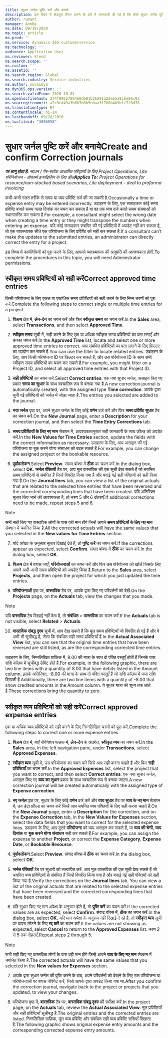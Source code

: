 ```yaml
---
title: सुधार जर्नल पुष्टि करें और बनाये
description: इस विषय में शेड्यूल तैयार करने के बारे में जानकारी दी गई है कि कैसे सुधार जर्नल पुष्टि करें और बनाये.
author: rumant
manager: AnnBe
ms.date: 09/18/2020
ms.topic: article
ms.prod: ''
ms.service: dynamics-365-customerservice
ms.technology: ''
audience: Application User
ms.reviewer: kfend
ms.search.scope: ''
ms.custom: ''
ms.assetid: ''
ms.search.region: Global
ms.search.industry: Service industries
ms.author: suvaidya
ms.dyn365.ops.version: ''
ms.search.validFrom: 2020-10-01
ms.openlocfilehash: 274f99527804b0db81b26201a22eb5a8cbe86c9a
ms.sourcegitcommit: a2c3cd49a3b667b8b5edaa31788b4b9b1f728d78
ms.translationtype: HT
ms.contentlocale: hi-IN
ms.lasthandoff: 09/28/2020
ms.locfileid: "3896958"
---
```

# <a name="create-and-confirm-correction-journals"></a><span data-ttu-id="41b19-103">सुधार जर्नल पुष्टि करें और बनाये</span><span class="sxs-lookup"><span data-stu-id="41b19-103">Create and confirm Correction journals</span></span>

<span data-ttu-id="41b19-104">_**पर लागू होता है:** साधन / गैर-स्टॉक आधारित परिदृश्यों के लिए Project Operations, Lite परिनियोजन - प्रोफार्मा इनवॉइसिंग के लिए डील_</span><span class="sxs-lookup"><span data-stu-id="41b19-104">_**Applies To:** Project Operations for resource/non-stocked based scenarios, Lite deployment - deal to proforma invoicing_</span></span>

<span data-ttu-id="41b19-105">कभी-कभी गलत तरीके से समय या व्यय प्रविष्टि दर्ज की जा सकती है.</span><span class="sxs-lookup"><span data-stu-id="41b19-105">Occasionally a time or expense entry may be entered incorrectly.</span></span> <span data-ttu-id="41b19-106">उदाहरण के लिए, एक सलाहकार कोई समय प्रविष्टि बनाते समय गलत दिनांक का चयन कर सकता है या वह एक व्यय दर्ज करते समय संख्याओं को स्थानांतरित कर सकता है.</span><span class="sxs-lookup"><span data-stu-id="41b19-106">For example, a consultant might select the wrong date when creating a time entry or they might transpose the numbers when entering an expense.</span></span> <span data-ttu-id="41b19-107">यदि कोई सलाहकार सबमिट की गई प्रविष्टियों में अपडेट नहीं कर सकता है, तो एक व्यवस्थापक सीधे एक परियोजना के लिए प्रविष्टि को सही कर सकता है.</span><span class="sxs-lookup"><span data-stu-id="41b19-107">If a consultant can’t make the updates to the submitted entries, an administrator can directly correct the entry for a project.</span></span>

<span data-ttu-id="41b19-108">इस विषय में कार्यविधियों को पूरा करने के लिए, आपको व्यवस्थापक की अनुमति की आवश्यकता होगी.</span><span class="sxs-lookup"><span data-stu-id="41b19-108">To complete the procedures in this topic, you will need Administrator permissions.</span></span>

## <a name="correct-approved-time-entries"></a><span data-ttu-id="41b19-109">स्वीकृत समय प्रविष्टियों को सही करें</span><span class="sxs-lookup"><span data-stu-id="41b19-109">Correct approved time entries</span></span>     

<span data-ttu-id="41b19-110">किसी परियोजना के लिए एकल या एकाधिक समय प्रविष्टियों को सही करने के लिए निम्न चरणों को पूरा करें.</span><span class="sxs-lookup"><span data-stu-id="41b19-110">Complete the following steps to correct single or multiple time entries for a project.</span></span>

1. <span data-ttu-id="41b19-111">**विक्रय** क्षेत्र में, **लेन-देन** का चयन करें और फिर **स्वीकृत समय** का चयन करें.</span><span class="sxs-lookup"><span data-stu-id="41b19-111">In the **Sales** area, select **Transactions**, and then select **Approved Time**.</span></span> 

2. <span data-ttu-id="41b19-112">**स्वीकृत समय** सूची में, सही करने के लिए एक या अधिक स्वीकृत समय प्रविष्टियों का पता लगाएँ और उनका चयन करें.</span><span class="sxs-lookup"><span data-stu-id="41b19-112">In the **Approved Time** list, locate and select one or more approved time entries to correct.</span></span> <span data-ttu-id="41b19-113">आप संबंधित प्रविष्टियों का पता लगाने के लिए फ़िल्टर का उपयोग कर सकते हैं.</span><span class="sxs-lookup"><span data-stu-id="41b19-113">You can use the filter to locate related entries.</span></span> <span data-ttu-id="41b19-114">उदाहरण के लिए, आप किसी परियोजना ID पर फ़िल्टर कर सकते हैं, और उस परियोजना ID के साथ सभी स्वीकृत समय प्रविष्टियों का चयन कर सकते हैं.</span><span class="sxs-lookup"><span data-stu-id="41b19-114">For example, you might filter on a Project ID, and select all approved time entries with that Project ID.</span></span>

3. <span data-ttu-id="41b19-115">**सही प्रविष्टियों** का चयन करें.</span><span class="sxs-lookup"><span data-stu-id="41b19-115">Select **Correct entries**.</span></span> <span data-ttu-id="41b19-116">एक नया सुधार जर्नल, असाइन किए गए प्रकार **समय का सुधार** के साथ स्वचालित रूप से बनाया गया है.</span><span class="sxs-lookup"><span data-stu-id="41b19-116">A new correction journal is automatically created, with the assigned type **Time correction**.</span></span> <span data-ttu-id="41b19-117">आपके द्वारा चुनी गई प्रविष्टियों को जर्नल में जोड़ा जाता है.</span><span class="sxs-lookup"><span data-stu-id="41b19-117">The entries you selected are added to the journal.</span></span> 

4. <span data-ttu-id="41b19-118">**नया जर्नल** पृष्ठ पर, अपने सुधार जर्नल के लिए कोई **वर्णन** दर्ज करें और फिर **समय प्रविष्टि सुधार** टैब का चयन करें.</span><span class="sxs-lookup"><span data-stu-id="41b19-118">On the **New Journal** page, enter a **Description** for your correction journal, and then select the **Time Entry Corrections** tab.</span></span>  

5. <span data-ttu-id="41b19-119">**समय प्रविष्टियों के लिए नए मान** सेक्शन में, आवश्यकतानुसार सही जानकारी के साथ फ़ील्ड को अपडेट करें.</span><span class="sxs-lookup"><span data-stu-id="41b19-119">In the **New Values for Time Entries** section, update the fields with the correct information as necessary.</span></span> <span data-ttu-id="41b19-120">उदाहरण के लिए, आप असाइन की गई परियोजना या बुक करने योग्य संसाधन को बदल सकते हैं.</span><span class="sxs-lookup"><span data-stu-id="41b19-120">For example, you can change the assigned project or the bookable resource.</span></span>

6. <span data-ttu-id="41b19-121">**पूर्वावलोकन**.</span><span class="sxs-lookup"><span data-stu-id="41b19-121">Select **Preview**.</span></span> <span data-ttu-id="41b19-122">संवाद बॉक्स में **ठीक** का चयन करें.</span><span class="sxs-lookup"><span data-stu-id="41b19-122">In the dialog box, select **OK**.</span></span> <span data-ttu-id="41b19-123">**जर्नल पंक्तियों** टैब पर, आप मूल वास्तविक की एक सूची देख सकते हैं जो चयनित समय प्रविष्टियों से संबंधित हैं जिन्हें विपरीत किया गया है और बनाई गई सही पंक्तियों को सही किया गया है.</span><span class="sxs-lookup"><span data-stu-id="41b19-123">On the **Journal lines** tab, you can view a list of the original actuals that are related to the selected time entries that have been reversed and the corrected corresponding lines that have been created.</span></span> <span data-ttu-id="41b19-124">यदि अतिरिक्त सुधार किए जाने की आवश्यकता है, तो चरण 5 और 6 दोहराएँ.</span><span class="sxs-lookup"><span data-stu-id="41b19-124">If additional corrections need to be made, repeat steps 5 and 6.</span></span> 

> [!NOTE]
> <span data-ttu-id="41b19-125">सभी सही किए गए वास्तविक लोगों के पास वही मान होंगे जिन्हें आपने **समय प्रविष्टियों के लिए नए मान** सेक्शन में चयनित किया है.</span><span class="sxs-lookup"><span data-stu-id="41b19-125">All the corrected actuals will have the same values that you selected in the **New values for Time Entries** section.</span></span>

7. <span data-ttu-id="41b19-126">यदि अपेक्षा के अनुसार सुधार दिखाई देते हैं, तो **पुष्टि करें** का चयन करें.</span><span class="sxs-lookup"><span data-stu-id="41b19-126">If the corrections appear as expected, select **Confirm**.</span></span> <span data-ttu-id="41b19-127">संवाद बॉक्स में **ठीक** का चयन करें.</span><span class="sxs-lookup"><span data-stu-id="41b19-127">In the dialog box, select **OK**.</span></span>

8. <span data-ttu-id="41b19-128">**विक्रय** क्षेत्र में वापस जाएँ, **परियोजनाओं** का चयन करें और फिर उस परियोजना को खोलें जिसके लिए आपने अभी-अभी समय प्रविष्टियों को अपडेट किया है.</span><span class="sxs-lookup"><span data-stu-id="41b19-128">Return to the **Sales** area, select **Projects**, and then open the project for which you just updated the time entries.</span></span> 

9. <span data-ttu-id="41b19-129">**परियोजनाओं** पृष्ठ पर, **वास्तविक** टैब पर, आपके द्वारा किए गए परिवर्तनों को देखें.</span><span class="sxs-lookup"><span data-stu-id="41b19-129">On the **Projects** page, on the **Actuals** tab, view the changes that you made.</span></span> 

> [!NOTE]
> <span data-ttu-id="41b19-130">यदि **वास्तविक** टैब दिखाई नहीं देता है, तो **संबंधित** > **वास्तविक** का चयन करें.</span><span class="sxs-lookup"><span data-stu-id="41b19-130">If the **Actuals** tab is not visible, select **Related** > **Actuals**.</span></span>  

10. <span data-ttu-id="41b19-131">**वास्तविक संबद्ध दृश्य** सूची में, आप देख सकते हैं कि मूल समय प्रविष्टियाँ जो विपरीत हो गई हैं और वे अभी भी सूचीबद्ध हैं, जैसा कि संबंधित सही समय प्रविष्टियाँ हैं.</span><span class="sxs-lookup"><span data-stu-id="41b19-131">In the **Actual Associated View** list, you can see that the original time entries that have been reversed are still listed, as are the corresponding corrected time entries.</span></span> 

<span data-ttu-id="41b19-132">उदाहरण के लिए, निम्नलिखित ग्राफ़िक में, 8.00 की मात्रा के साथ दो पंक्ति वस्तुएँ होती हैं जिनके पास राशि कॉलम में सूचीबद्ध डेबिट होते हैं.</span><span class="sxs-lookup"><span data-stu-id="41b19-132">For example, in the following graphic, there are two line items with a quantity of 8.00 that have debits listed in the Amount column.</span></span> <span data-ttu-id="41b19-133">इसके अतिरिक्त, -8.00 की मात्रा के साथ दो पंक्ति वस्तुएँ हैं जो राशि कॉलम में जमा राशि दिखाती हैं.</span><span class="sxs-lookup"><span data-stu-id="41b19-133">Additionally, there are two line items with a quantity of -8.00 that show credited amounts in the Amount column.</span></span> <span data-ttu-id="41b19-134">ये सुधार मात्रा को शून्य तक लाते हैं.</span><span class="sxs-lookup"><span data-stu-id="41b19-134">These corrections bring the quantity to zero.</span></span>

 
## <a name="correct-approved-expense-entries"></a><span data-ttu-id="41b19-135">स्वीकृत व्यय प्रविष्टियों को सही करें</span><span class="sxs-lookup"><span data-stu-id="41b19-135">Correct approved expense entries</span></span>

<span data-ttu-id="41b19-136">एक या अधिक व्यय प्रविष्टियों को सही करने के लिए निम्नलिखित चरणों को पूरा करें.</span><span class="sxs-lookup"><span data-stu-id="41b19-136">Complete the following steps to correct one or more expense entries.</span></span> 

1. <span data-ttu-id="41b19-137">**विक्रय** क्षेत्र में, बाएँ नेविगेशन फलक में, **लेन-देन** के अंतर्गत, **स्वीकृत व्यय** का चयन करें.</span><span class="sxs-lookup"><span data-stu-id="41b19-137">In the **Sales** area, in the left navigation pane, under **Transactions**, select **Approved Expenses**.</span></span>

2. <span data-ttu-id="41b19-138">**स्वीकृत व्यय** सूची में, उस परियोजना का चयन करें जिसे आप सही करना चाहते हैं और फिर **सही प्रविष्टियाँ** का चयन करें.</span><span class="sxs-lookup"><span data-stu-id="41b19-138">In the **Approved Expenses** list, select the project that you want to correct, and then select **Correct entries**.</span></span> <span data-ttu-id="41b19-139">एक नया सुधार जर्नल, असाइन किए गए **व्यय का सुधार** प्रकार के साथ स्वचालित रूप से बनाया जाएगा.</span><span class="sxs-lookup"><span data-stu-id="41b19-139">A new correction journal will be created automatically with the assigned type of **Expense correction**.</span></span> 

3. <span data-ttu-id="41b19-140">**नए जर्नल** पृष्ठ पर, सुधार के लिए कोई **वर्णन** दर्ज करें और **व्यय सुधार** टैब पर **व्यय के नए मान** सेक्शन में, उन डेटा फ़ील्ड का चयन करें जिन्हें आप चयनित व्यय पंक्तियों के लिए सही करना चाहते हैं.</span><span class="sxs-lookup"><span data-stu-id="41b19-140">On the **New Journal** page, enter a **Description** for the correction, and on the **Expense Correction** tab, in the **New Values for Expenses** section, select the data fields that you want to correct for the selected expense lines.</span></span> <span data-ttu-id="41b19-141">उदाहरण के लिए, आप दूसरे **परियोजना** को व्यय असाइन कर सकते हैं, या **व्यय की श्रेणी**, **व्यय दिनांक** या **बुक करने योग्य संसाधन** सही कर सकते हैं.</span><span class="sxs-lookup"><span data-stu-id="41b19-141">For example, you can assign the expense to another **Project**, or correct the **Expense Category**, **Expense Date**, or **Bookable Resource**.</span></span>

4. <span data-ttu-id="41b19-142">**पूर्वावलोकन**.</span><span class="sxs-lookup"><span data-stu-id="41b19-142">Select **Preview**.</span></span> <span data-ttu-id="41b19-143">संवाद बॉक्स में **ठीक** का चयन करें.</span><span class="sxs-lookup"><span data-stu-id="41b19-143">In the dialog box, select **OK**.</span></span> 

5. <span data-ttu-id="41b19-144">**जर्नल पंक्तियों** टैब पर सुधारों को सत्यापित करें. आप मूल वास्तविक की एक सूची देख सकते हैं जो चयनित व्यय प्रविष्टियों से संबंधित हैं जिन्हें विपरीत किया गया है और बनाई गई सही पंक्तियों को सही किया गया है.</span><span class="sxs-lookup"><span data-stu-id="41b19-144">Verify the corrections on the **Journal lines** tab. You can view a list of the original actuals that are related to the selected expense entries that have been reversed and the corrected corresponding lines that have been created.</span></span>

6. <span data-ttu-id="41b19-145">यदि सुधार किए गए मान अपेक्षा के अनुसार होते हैं, तो **पुष्टि करें** का चयन करें.</span><span class="sxs-lookup"><span data-stu-id="41b19-145">If the corrected values are as expected, select **Confirm**.</span></span> <span data-ttu-id="41b19-146">संवाद बॉक्स में, **ठीक** का चयन करें.</span><span class="sxs-lookup"><span data-stu-id="41b19-146">In the dialog box, select **OK.**</span></span> <span data-ttu-id="41b19-147">यदि मान अपेक्षा के अनुरूप नहीं दिखाई दे रहे हैं, तो **स्वीकृत व्यय** सूची पर वापस लौटने के लिए **रद्द करें** का चयन करें.</span><span class="sxs-lookup"><span data-stu-id="41b19-147">If the values are not showing as expected, select **Cancel** to return to the **Approved Expenses** list.</span></span> <span data-ttu-id="41b19-148">चरण 2 से 5 तक दोहराएँ.</span><span class="sxs-lookup"><span data-stu-id="41b19-148">Repeat steps 2 through 5.</span></span> 

> [!NOTE]
> <span data-ttu-id="41b19-149">सभी सही किए गए वास्तविक लोगों के पास वही मान होंगे जिन्हें आपने **व्यय के लिए नए मान** सेक्शन में चयनित किया है.</span><span class="sxs-lookup"><span data-stu-id="41b19-149">The corrected actuals will have the same values that you selected in the **New values for Expenses** section.</span></span>

7. <span data-ttu-id="41b19-150">आपके द्वारा सुधार जर्नल की पुष्टि करने के बाद, अपने परिवर्तनों को देखने के लिए उस परियोजना या परियोजनाओं पर वापस नेविगेट करें, जिसे आपके द्वारा अपडेट किया गया था.</span><span class="sxs-lookup"><span data-stu-id="41b19-150">After you confirm the correction journal, navigate back to the project or projects that you updated, to view your changes.</span></span>  

8. <span data-ttu-id="41b19-151">परियोजना पृष्ठ में, **वास्तविक** टैब पर, **वास्तविक संबद्ध दृश्य** की समीक्षा करें.</span><span class="sxs-lookup"><span data-stu-id="41b19-151">In the project page, on the **Actuals** tab, review the **Actual Associated View**.</span></span> <span data-ttu-id="41b19-152">मूल प्रविष्टियाँ और सही प्रविष्टियाँ सूचीबद्ध हैं.</span><span class="sxs-lookup"><span data-stu-id="41b19-152">The original entries and the corrected entries are listed.</span></span> <span data-ttu-id="41b19-153">निम्नलिखित ग्राफ़िक, मूल व्यय प्रविष्टि और संबंधित सही व्यय प्रविष्टि राशियाँ दिखाता है.</span><span class="sxs-lookup"><span data-stu-id="41b19-153">The following graphic shows original expense entry amounts and the corresponding corrected expense entry amounts.</span></span> 



